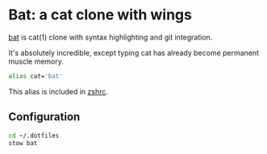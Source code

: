 # Bat: a cat clone with wings

[bat](https://github.com/sharkdp/bat) is cat(1) clone with syntax highlighting and git integration.

It's absolutely incredible, except typing cat has already become permanent muscle memory.

```bash
alias cat='bat'
```

This alias is included in [zshrc](./shell/.oh-my-zsh/custom/alias.zsh).

## Configuration

```bash
cd ~/.dotfiles
stow bat
```
